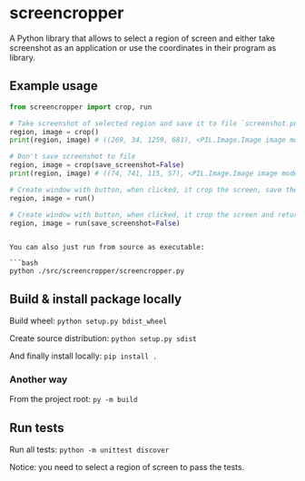 # screencropper

A Python library that allows to select a region of screen and either take screenshot as an application or use the coordinates in their program as library.

## Example usage

```python
from screencropper import crop, run

# Take screenshot of selected region and save it to file `screenshot.png`
region, image = crop()
print(region, image) # ((269, 34, 1259, 681), <PIL.Image.Image image mode=RGB size=1259x681 at 0x16401357790>)

# Don't save screenshot to file
region, image = crop(save_screenshot=False)
print(region, image) # ((74, 741, 115, 57), <PIL.Image.Image image mode=RGB size=115x57 at 0x22D2E6D7810>)

# Create window with button, when clicked, it crop the screen, save the image, and return region and the image
region, image = run()

# Create window with button, when clicked, it crop the screen and return the region and image
region, image = run(save_screenshot=False)
```
```

You can also just run from source as executable:

```bash
python ./src/screencropper/screencropper.py
```

## Build & install package locally

Build wheel: `python setup.py bdist_wheel`

Create source distribution: `python setup.py sdist`

And finally install locally: `pip install .`

### Another way

From the project root: `py -m build`

## Run tests

Run all tests: `python -m unittest discover`

Notice: you need to select a region of screen to pass the tests.
